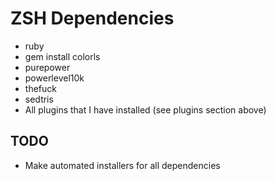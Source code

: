 # ZSH  Dependencies
- ruby
- gem install colorls
- purepower
- powerlevel10k
- thefuck
- sedtris
- All plugins that I have installed (see plugins section above)

## TODO
- Make automated installers for all dependencies
